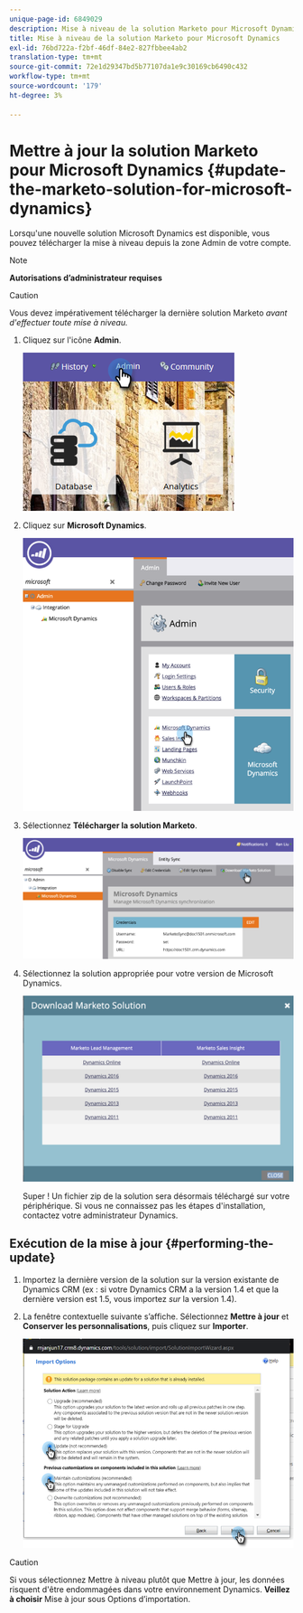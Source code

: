 ```yaml
---
unique-page-id: 6849029
description: Mise à niveau de la solution Marketo pour Microsoft Dynamics - Marketo Docs - Documentation du produit
title: Mise à niveau de la solution Marketo pour Microsoft Dynamics
exl-id: 76bd722a-f2bf-46df-84e2-827fbbee4ab2
translation-type: tm+mt
source-git-commit: 72e1d29347bd5b77107da1e9c30169cb6490c432
workflow-type: tm+mt
source-wordcount: '179'
ht-degree: 3%

---
```


# Mettre à jour la solution Marketo pour Microsoft Dynamics {#update-the-marketo-solution-for-microsoft-dynamics}

Lorsqu&#39;une nouvelle solution Microsoft Dynamics est disponible, vous pouvez télécharger la mise à niveau depuis la zone Admin de votre compte.

>[!NOTE]
>
>**Autorisations d’administrateur requises**

>[!CAUTION]
>
>Vous devez impérativement télécharger la dernière solution Marketo _avant d&#39;effectuer toute mise à niveau._

1. Cliquez sur l&#39;icône **Admin**.

   ![](assets/admin.png)

1. Cliquez sur **Microsoft Dynamics**.

   ![](assets/image2015-3-16-10-3a51-3a25.png)

1. Sélectionnez **Télécharger la solution Marketo**.

   ![](assets/image2015-3-16-10-3a52-3a1.png)

1. Sélectionnez la solution appropriée pour votre version de Microsoft Dynamics.

   ![](assets/msd-online.png)

   Super ! Un fichier zip de la solution sera désormais téléchargé sur votre périphérique. Si vous ne connaissez pas les étapes d&#39;installation, contactez votre administrateur Dynamics.

## Exécution de la mise à jour {#performing-the-update}

1. Importez la dernière version de la solution sur la version existante de Dynamics CRM (ex : si votre Dynamics CRM a la version 1.4 et que la dernière version est 1.5, vous importez _sur_ la version 1.4).

1. La fenêtre contextuelle suivante s’affiche. Sélectionnez **Mettre à jour** et **Conserver les personnalisations**, puis cliquez sur **Importer**.

   ![](assets/update-the-marketo-solution-for-microsoft-dynamics-5.png)

>[!CAUTION]
>
>Si vous sélectionnez Mettre à niveau plutôt que Mettre à jour, les données risquent d&#39;être endommagées dans votre environnement Dynamics. **Veillez à choisir** Mise à jour sous Options d’importation.
